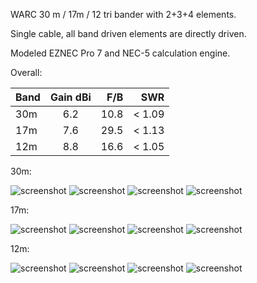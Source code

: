 WARC 30 m / 17m / 12 tri bander with 2+3+4 elements.

Single cable, all band driven elements are directly driven.

Modeled EZNEC Pro 7 and NEC-5 calculation engine.

Overall:

| Band        | Gain dBi          | F/B  | SWR |
| ------------- |:-------------:| -----:|-----:|
| 30m      | 6.2 | 10.8 | < 1.09  |
| 17m      | 7.6      |   29.5 | < 1.13 |
| 12m | 8.8      |   16.6 | < 1.05 |

30m:

![screenshot](polar_10.gif)
![screenshot](gain_10.gif)
![screenshot](swr_10.gif)
![screenshot](RandX_10.gif)

17m:

![screenshot](polar_18.gif)
![screenshot](gain_18.gif)
![screenshot](swr_18.gif)
![screenshot](RandX_18.gif)

12m:

![screenshot](polar_24.gif)
![screenshot](gain_24.gif)
![screenshot](swr_24.gif)
![screenshot](RandX_24.gif)

